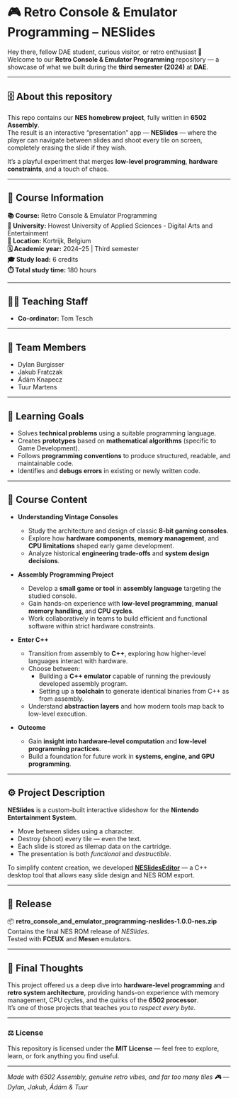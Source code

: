 # 🎮 Retro Console & Emulator Programming – NESlides 

Hey there, fellow DAE student, curious visitor, or retro enthusiast 👋  
Welcome to our **Retro Console & Emulator Programming** repository — a showcase of what we built during the **third semester (2024)** at **DAE**.

---

## 🗄️ About this repository

This repo contains our **NES homebrew project**, fully written in **6502 Assembly**.  
The result is an interactive “presentation” app — **NESlides** — where the player can navigate between slides and shoot every tile on screen, completely erasing the slide if they wish.

It’s a playful experiment that merges **low-level programming**, **hardware constraints**, and a touch of chaos.

---

## 🔎 Course Information

**📚 Course:** Retro Console & Emulator Programming  
**🏫 University:** Howest University of Applied Sciences - Digital Arts and Entertainment   
**📍 Location:** Kortrijk, Belgium  
**🗓️ Academic year:** 2024–25 | Third semester  
**🎓 Study load:** 6 credits  
**⏱️ Total study time:** 180 hours  

---

## 👨‍🏫 Teaching Staff

- **Co-ordinator:** Tom Tesch  

---

## 👥 Team Members

- Dylan Burgisser  
- Jakub Fratczak  
- Ádám Knapecz  
- Tuur Martens  

---

## 🎯 Learning Goals

- Solves **technical problems** using a suitable programming language.  
- Creates **prototypes** based on **mathematical algorithms** (specific to Game Development).  
- Follows **programming conventions** to produce structured, readable, and maintainable code.  
- Identifies and **debugs errors** in existing or newly written code.  

---

## 🧩 Course Content

- **Understanding Vintage Consoles**  
  - Study the architecture and design of classic **8-bit gaming consoles**.  
  - Explore how **hardware components**, **memory management**, and **CPU limitations** shaped early game development.  
  - Analyze historical **engineering trade-offs** and **system design decisions**.  

- **Assembly Programming Project**  
  - Develop a **small game or tool** in **assembly language** targeting the studied console.  
  - Gain hands-on experience with **low-level programming**, **manual memory handling**, and **CPU cycles**.  
  - Work collaboratively in teams to build efficient and functional software within strict hardware constraints.  

- **Enter C++**  
  - Transition from assembly to **C++**, exploring how higher-level languages interact with hardware.  
  - Choose between:  
    - Building a **C++ emulator** capable of running the previously developed assembly program.  
    - Setting up a **toolchain** to generate identical binaries from C++ as from assembly.  
  - Understand **abstraction layers** and how modern tools map back to low-level execution.  

- **Outcome**  
  - Gain **insight into hardware-level computation** and **low-level programming practices**.  
  - Build a foundation for future work in **systems, engine, and GPU programming**.

---

## ⚙️ Project Description

**NESlides** is a custom-built interactive slideshow for the **Nintendo Entertainment System**.  
- Move between slides using a character.  
- Destroy (shoot) every tile — even the text.  
- Each slide is stored as tilemap data on the cartridge.  
- The presentation is both *functional* and *destructible*.

To simplify content creation, we developed **[NESlidesEditor](https://github.com/JohnyTheCarrot/NESlidesEditor)** — a C++ desktop tool that allows easy slide design and NES ROM export.

---

## 🚀 Release

📦 **retro_console_and_emulator_programming-neslides-1.0.0-nes.zip**  
Contains the final NES ROM release of *NESlides*.  
Tested with **FCEUX** and **Mesen** emulators.

---

## 🧠 Final Thoughts

This project offered us a deep dive into **hardware-level programming** and **retro system architecture**, providing hands-on experience with memory management, CPU cycles, and the quirks of the **6502 processor**.  
It’s one of those projects that teaches you to *respect every byte*.

---

### ⚖️ License
This repository is licensed under the **MIT License** — feel free to explore, learn, or fork anything you find useful.

---

*Made with 6502 Assembly, genuine retro vibes, and far too many tiles 🎮 — Dylan, Jakub, Ádám & Tuur*
